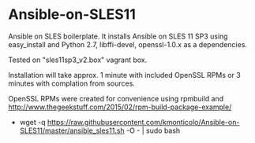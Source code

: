 # Ansible-on-SLES11

Ansible on SLES boilerplate. 
It installs Ansible on SLES 11 SP3 using easy_install and Python 2.7, libffi-devel, openssl-1.0.x as a dependencies. 

Tested on "sles11sp3_v2.box" vagrant box.

Installation will take approx. 1 minute with included OpenSSL RPMs or 3 minutes with complation from sources.

OpenSSL RPMs were created for convenience using rpmbuild and http://www.thegeekstuff.com/2015/02/rpm-build-package-example/


 
- wget -q https://raw.githubusercontent.com/kmonticolo/Ansible-on-SLES11/master/ansible_sles11.sh -O - | sudo bash

 
